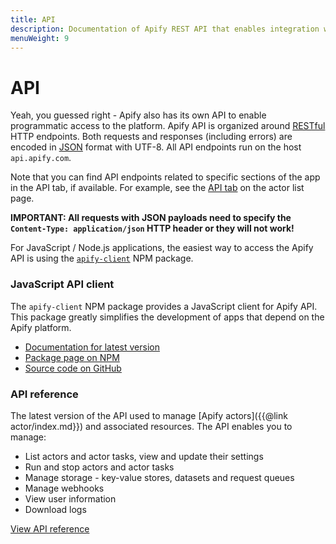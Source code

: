 ```yaml
---
title: API
description: Documentation of Apify REST API that enables integration with external applications and systems.
menuWeight: 9
---
```


# [](./api)API

Yeah, you guessed right - Apify also has its own API to enable programmatic access to the platform. Apify API is organized around [RESTful](https://en.wikipedia.org/wiki/Representational_state_transfer) HTTP endpoints. Both requests and responses (including errors) are encoded in [JSON](https://www.json.org) format with UTF-8. All API endpoints run on the host `api.apify.com`.

Note that you can find API endpoints related to specific sections of the app in the API tab, if available. For example, see the [API tab](https://my.apify.com/actors#api) on the actor list page.

**IMPORTANT: All requests with JSON payloads need to specify the `Content-Type: application/json` HTTP header or they will not work!**

For JavaScript / Node.js applications, the easiest way to access the Apify API is using the [`apify-client`](https://apify.com/docs/api/apify-client-js/latest) NPM package.

### [](#js-client)JavaScript API client

The `apify-client` NPM package provides a JavaScript client for Apify API. This package greatly simplifies the development of apps that depend on the Apify platform.

*   [Documentation for latest version](https://apify.com/docs/api/apify-client-js/latest)
*   [Package page on NPM](https://www.npmjs.com/package/apify-client)
*   [Source code on GitHub](https://github.com/apifytech/apify-client-js)

### [](#reference)API reference

The latest version of the API used to manage [Apify actors]({{@link actor/index.md}}) and associated resources. The API enables you to manage:

*   List actors and actor tasks, view and update their settings
*   Run and stop actors and actor tasks
*   Manage storage - key-value stores, datasets and request queues
*   Manage webhooks
*   View user information
*   Download logs

[View API reference](https://apify.com/docs/api/v2)
